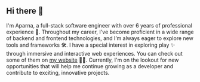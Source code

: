 ## Hi there 👋

I'm Aparna, a full-stack software engineer with over 6 years of professional experience 💼. Throughout my career, I've become proficient in a wide range of backend and frontend technologies, and I’m always eager to explore new tools and frameworks 🛠️. I have a special interest in exploring play ✨ through immersive and interactive web experiences. You can check out some of them on [my website](https://cranberrymuffin.github.io/) 👩‍💻. Currently, I'm on the lookout for new opportunities that will help me continue growing as a developer and contribute to exciting, innovative projects.

